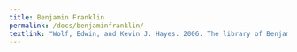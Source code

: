 ```yaml
---
title: Benjamin Franklin
permalink: /docs/benjaminfranklin/
textlink: "Wolf, Edwin, and Kevin J. Hayes. 2006. The library of Benjamin Franklin. Philadelphia: American Philosophical Society/Library Co. of Philadelphia."
---
```



